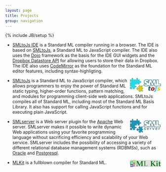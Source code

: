 ```yaml
---
layout: page
title: Projects
group: navigation
---
```

{% include JB/setup %}

* [SMLtoJs IDE](http://www.smlserver.org/ide) is a Standard ML
compiler running in a browser. The IDE is based on
[SMLtoJs](http://www.smlserver.org/smltojs), a Standard ML to
JavaScript compiler. The IDE also uses the
[Dojo](http://www.dojotoolkit.org/) framework as the basis for the IDE
GUI widgets and the [Dropbox Datastore
API](https://www.dropbox.com/developers/datastore) for allowing users
to store their data in Dropbox. The IDE also uses
[CodeMirror](http://codemirror.net/) as the foundation for the
Standard ML editor features, including syntax-highligting.

<img width="100" alt="SMLtoJs" align="right" src="/images/smltojs_logo.jpg">

* [SMLtoJs](http://www.smlserver.org/smltojs) is a Standard ML to
JavaScript compiler, which allows programmers to enjoy the power of
Standard ML static typing, higher-order functions, pattern matching,
and modules for programming client-side web applications. SMLtoJs
compiles all of Standard ML, including most of the Standard ML Basis
Library. It also has support for calling JavaScript functions and for
executing plain JavaScript.

<img width="100" alt="SMLserver" align="right" src="/images/smlserver_logo.jpg">

* [SMLserver](http://www.smlserver.org/) is a Web server plugin for
the [Apache](http://www.apache.org/) Web server. SMLserver makes it possible to write dynamic
Web applications using your favorite programming language without
sacrificing efficiency and scalability of your Web service. SMLserver
includes the possibility of accessing a variety of different
relational database management systems (RDBMSs), such as [Oracle](http://www.oracle.com/) and
[Postgresql](http://www.postgresql.org/).

<img width="100" alt="MLKit" align="right" src="/images/mlkit_logo.png">

* [MLKit](http://sourceforge.net/apps/mediawiki/mlkit) is a fullblown
compiler for Standard ML.



